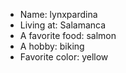 - Name: lynxpardina 
- Living at: Salamanca 
- A favorite food: salmon 
- A hobby: biking
- Favorite color: yellow
